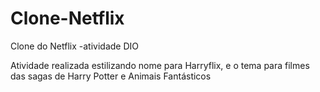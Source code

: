 # Clone-Netflix
Clone do Netflix -atividade DIO

Atividade realizada estilizando nome para Harryflix, e o tema para filmes das sagas de Harry Potter e Animais Fantásticos
